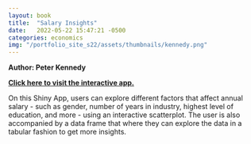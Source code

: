 ```yaml
---
layout: book
title:  "Salary Insights"
date:   2022-05-22 15:47:21 -0500
categories: economics
img: "/portfolio_site_s22/assets/thumbnails/kennedy.png"
---
```


<b>Author: Peter Kennedy</b>

<b><a href="https://data-viz.it.wisc.edu/content/95feaaa4-2041-468d-9008-5be208477f9d">Click here to visit the interactive app.</a></b>

On this Shiny App, users can explore different factors that affect annual salary - such as gender,
number of years in industry, highest level of education, and more - using an interactive
scatterplot. The user is also accompanied by a data frame that where they can explore the data
in a tabular fashion to get more insights.

[jekyll-docs]: https://jekyllrb.com/docs/home
[jekyll-gh]:   https://github.com/jekyll/jekyll
[jekyll-talk]: https://talk.jekyllrb.com/
